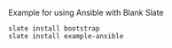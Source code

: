 
Example for using Ansible with Blank Slate
```
slate install bootstrap
slate install example-ansible
```
